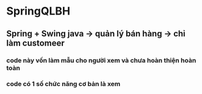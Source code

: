 # SpringQLBH
## Spring + Swing java -> quản lý bán hàng -> chỉ làm customeer
### code này vốn làm mẫu cho người xem và chưa hoàn thiện hoàn toàn
### code có 1 số chức năng cơ bản là xem 
